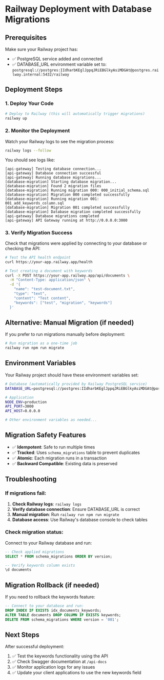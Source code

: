 # Railway Deployment with Database Migrations

## Prerequisites

Make sure your Railway project has:

- ✅ PostgreSQL service added and connected
- ✅ DATABASE_URL environment variable set to: `postgresql://postgres:IIdharbKEglJppqJRiEBGlkyAsiMDGAt@postgres.railway.internal:5432/railway`

## Deployment Steps

### 1. Deploy Your Code

```bash
# Deploy to Railway (this will automatically trigger migrations)
railway up
```

### 2. Monitor the Deployment

Watch your Railway logs to see the migration process:

```bash
railway logs --follow
```

You should see logs like:

```
[api-gateway] Testing database connection...
[api-gateway] Database connection successful
[api-gateway] Running database migrations...
[database-migration] Starting database migration...
[database-migration] Found 2 migration files
[database-migration] Running migration 000: 000_initial_schema.sql
[database-migration] Migration 000 completed successfully
[database-migration] Running migration 001: 001_add_keywords_column.sql
[database-migration] Migration 001 completed successfully
[database-migration] Database migration completed successfully
[api-gateway] Database migrations completed
[api-gateway] API Gateway running at http://0.0.0.0:3000
```

### 3. Verify Migration Success

Check that migrations were applied by connecting to your database or checking the API:

```bash
# Test the API health endpoint
curl https://your-app.railway.app/health

# Test creating a document with keywords
curl -X POST https://your-app.railway.app/api/documents \
  -H "Content-Type: application/json" \
  -d '{
    "name": "test-document.txt",
    "type": "text",
    "content": "Test content",
    "keywords": ["test", "migration", "keywords"]
  }'
```

## Alternative: Manual Migration (if needed)

If you prefer to run migrations manually before deployment:

```bash
# Run migration as a one-time job
railway run npm run migrate
```

## Environment Variables

Your Railway project should have these environment variables set:

```bash
# Database (automatically provided by Railway PostgreSQL service)
DATABASE_URL=postgresql://postgres:IIdharbKEglJppqJRiEBGlkyAsiMDGAt@postgres.railway.internal:5432/railway

# Application
NODE_ENV=production
API_PORT=3000
API_HOST=0.0.0.0

# Other environment variables as needed...
```

## Migration Safety Features

- ✅ **Idempotent**: Safe to run multiple times
- ✅ **Tracked**: Uses `schema_migrations` table to prevent duplicates
- ✅ **Atomic**: Each migration runs in a transaction
- ✅ **Backward Compatible**: Existing data is preserved

## Troubleshooting

### If migrations fail:

1. **Check Railway logs**: `railway logs`
2. **Verify database connection**: Ensure DATABASE_URL is correct
3. **Manual migration**: Run `railway run npm run migrate`
4. **Database access**: Use Railway's database console to check tables

### Check migration status:

Connect to your Railway database and run:

```sql
-- Check applied migrations
SELECT * FROM schema_migrations ORDER BY version;

-- Verify keywords column exists
\d documents
```

## Migration Rollback (if needed)

If you need to rollback the keywords feature:

```sql
-- Connect to your database and run:
DROP INDEX IF EXISTS idx_documents_keywords;
ALTER TABLE documents DROP COLUMN IF EXISTS keywords;
DELETE FROM schema_migrations WHERE version = '001';
```

## Next Steps

After successful deployment:

1. ✅ Test the keywords functionality using the API
2. ✅ Check Swagger documentation at `/api-docs`
3. ✅ Monitor application logs for any issues
4. ✅ Update your client applications to use the new keywords field
